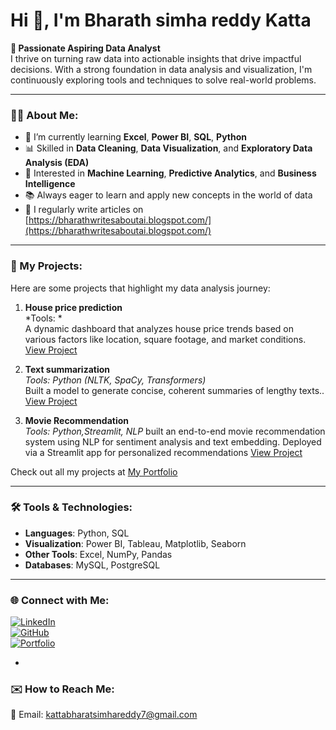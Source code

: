 # Hi 👋, I'm Bharath simha reddy Katta

**🎯 Passionate Aspiring Data Analyst**  
I thrive on turning raw data into actionable insights that drive impactful decisions. With a strong foundation in data analysis and visualization, I'm continuously exploring tools and techniques to solve real-world problems.

---

### 👨‍💻 About Me:
- 🌱 I’m currently learning **Excel**, **Power BI**, **SQL**, **Python**  
- 📊 Skilled in **Data Cleaning**, **Data Visualization**, and **Exploratory Data Analysis (EDA)**  
- 🧠 Interested in **Machine Learning**, **Predictive Analytics**, and **Business Intelligence**  
- 📚 Always eager to learn and apply new concepts in the world of data
- 📝 I regularly write articles on [https://bharathwritesaboutai.blogspot.com/](https://bharathwritesaboutai.blogspot.com/)
  

---

### 🚀 My Projects:
Here are some projects that highlight my data analysis journey:
1. **House price prediction**  
   *Tools: *  
  A dynamic dashboard that analyzes house price trends based on various factors like location, square footage, and market conditions.  
   [View Project](https://github.com/Bharathsimhareddykatta/benguluru-house-pricing)

2. **Text summarization**  
   *Tools: Python (NLTK, SpaCy, Transformers)*  
   Built a model to generate concise, coherent summaries of lengthy texts..  
   [View Project](https://github.com/Bharathsimhareddykatta/Text-Summarization-NLP-Project)

3. **Movie Recommendation**  
   *Tools:  Python,Streamlit, NLP*
   built an end-to-end movie recommendation system using NLP for sentiment analysis and text embedding. Deployed via a Streamlit app for personalized recommendations
   [View Project](https://github.com/Bharathsimhareddykatta/movie-recommend-website)

Check out all my projects at [My Portfolio](https://bharathsimhareddykatta.github.io/bharathsimha.github.io/)

---

### 🛠️ Tools & Technologies:
- **Languages**: Python, SQL  
- **Visualization**: Power BI, Tableau, Matplotlib, Seaborn  
- **Other Tools**: Excel, NumPy, Pandas  
- **Databases**: MySQL, PostgreSQL  

---

<!-- ### 📈 Currently Working On:
- Building a comprehensive **HR Analytics Dashboard** using Power BI  
- Exploring **Advanced SQL Queries** for data extraction and transformation  
- Deepening my knowledge of **Statistical Analysis** -->

### 🌐 Connect with Me:
[![LinkedIn](https://img.shields.io/badge/LinkedIn-blue?style=flat-square&logo=linkedin)](https://www.linkedin.com/in/bharathsimhareddykatta/)  
[![GitHub](https://img.shields.io/badge/GitHub-black?style=flat-square&logo=github)](https://github.com/Bharathsimhareddykatta)  
[![Portfolio](https://img.shields.io/badge/Portfolio-website-green?style=flat-square&logo=codepen)](https://bharathsimhareddykatta.github.io/bharathsimha.github.io/)


-
### ✉️ How to Reach Me:
📧 Email: kattabharatsimhareddy7@gmail.com  
